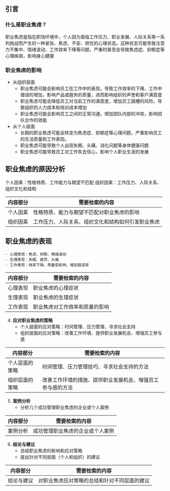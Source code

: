 ## 引言
### 什么是职业焦虑？
职业焦虑是指在职场环境中，个人因为面临工作压力、职业发展、人际关系等一系列挑战而产生的一种紧张、焦虑、不安、担忧的心理状态。这种状态可能导致注意力不集中、情绪波动、工作效率下降等问题，严重时甚至会导致焦虑症、抑郁症等心理疾病，影响身心健康

### 职业焦虑的影响
- 从组织层面
	- 职业焦虑可能会影响员工在工作中的表现，导致工作效率的下降、工作中错误的增加，影响产品或服务的质量，进而影响组织的声誉和客户满意度
	- 职业焦虑可能会降低员工对当前工作的满意度，增加员工跳槽的风险，导致组织的人力成本和培训成本增加
	- 职业焦虑可能会影响员工之间的正常沟通，增加团队内部的冲突，影响团队合作的效能
- 从个人层面
	- 长期的职业焦虑可能会转变为焦虑症、抑郁症等心理问题，严重影响员工的生活质量和工作表现。
	- 职业焦虑可能导致个人出现失眠、头痛、消化问题等身体健康问题
	- 职业焦虑可能导致员工对工作失去信心，影响个人职业生涯的发展


## 职业焦虑的原因分析
 个人因素：性格特质、工作能力与期望不匹配
组织因素：工作压力、人际关系、组织文化和结构

|内容部分|需要检索的内容|
|---|---|
|个人因素|性格特质、能力与期望不匹配对职业焦虑的影响|
|组织因素|工作压力、人际关系、组织文化和结构如何引发职业焦虑|

## 职业焦虑的表现
    - 心理表现：焦虑、抑郁、情绪波动
    - 生理表现：失眠、疲劳、头痛
    - 工作表现：效率下降、质量受影响、增加错误率

|内容部分|需要检索的内容|
|---|---|
|心理表现|职业焦虑的心理症状|
|生理表现|职业焦虑的生理症状|
|工作表现|职业焦虑对工作效率和质量的影响|

4. **应对职业焦虑的策略**
    - 个人层面的应对策略：时间管理、压力管理、寻求社会支持
    - 组织层面的应对策略：改善工作环境、提供职业发展机会、增强员工参与感

|内容部分|需要检索的内容|
|---|---|
|个人层面的策略|时间管理、压力管理技巧、寻求社会支持的方法|
|组织层面的策略|改善工作环境的措施、提供职业发展机会、增强员工参与感的方法|

5. **案例分析**
    - 分析几个成功管理职业焦虑的企业或个人案例

|内容部分|需要检索的内容|
|---|---|
|案例分析|成功管理职业焦虑的企业或个人案例|

6. **结论与建议**
    - 总结职业焦虑的影响和应对策略
    - 提出针对不同层面（个人和组织）的建议

| 内容部分  | 需要检索的内容                |
| ----- | ---------------------- |
| 结论与建议 | 对职业焦虑应对策略的总结和针对不同层面的建议 |